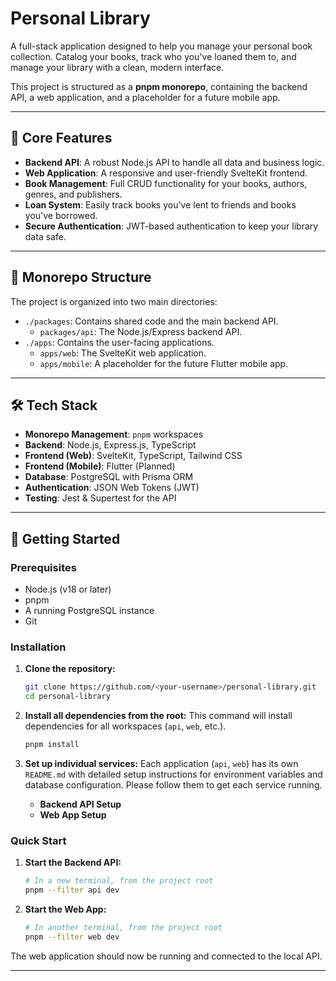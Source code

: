 # Personal Library

A full-stack application designed to help you manage your personal book collection. Catalog your books, track who you've loaned them to, and manage your library with a clean, modern interface.

This project is structured as a **pnpm monorepo**, containing the backend API, a web application, and a placeholder for a future mobile app.

---

## 🚀 Core Features

-   **Backend API**: A robust Node.js API to handle all data and business logic.
-   **Web Application**: A responsive and user-friendly SvelteKit frontend.
-   **Book Management**: Full CRUD functionality for your books, authors, genres, and publishers.
-   **Loan System**: Easily track books you've lent to friends and books you've borrowed.
-   **Secure Authentication**: JWT-based authentication to keep your library data safe.

---

## 📂 Monorepo Structure

The project is organized into two main directories:

-   `./packages`: Contains shared code and the main backend API.
    -   `packages/api`: The Node.js/Express backend API.
-   `./apps`: Contains the user-facing applications.
    -   `apps/web`: The SvelteKit web application.
    -   `apps/mobile`: A placeholder for the future Flutter mobile app.

---

## 🛠️ Tech Stack

-   **Monorepo Management**: `pnpm` workspaces
-   **Backend**: Node.js, Express.js, TypeScript
-   **Frontend (Web)**: SvelteKit, TypeScript, Tailwind CSS
-   **Frontend (Mobile)**: Flutter (Planned)
-   **Database**: PostgreSQL with Prisma ORM
-   **Authentication**: JSON Web Tokens (JWT)
-   **Testing**: Jest & Supertest for the API

---

## 🏁 Getting Started

### Prerequisites

-   Node.js (v18 or later)
-   pnpm
-   A running PostgreSQL instance
-   Git

### Installation

1.  **Clone the repository:**
    ```bash
    git clone https://github.com/<your-username>/personal-library.git
    cd personal-library
    ```

2.  **Install all dependencies from the root:**
    This command will install dependencies for all workspaces (`api`, `web`, etc.).
    ```bash
    pnpm install
    ```

3.  **Set up individual services:**
    Each application (`api`, `web`) has its own `README.md` with detailed setup instructions for environment variables and database configuration. Please follow them to get each service running.

    -   **Backend API Setup**
    -   **Web App Setup**

### Quick Start

1.  **Start the Backend API:**
    ```bash
    # In a new terminal, from the project root
    pnpm --filter api dev
    ```

2.  **Start the Web App:**
    ```bash
    # In another terminal, from the project root
    pnpm --filter web dev
    ```

The web application should now be running and connected to the local API.

---